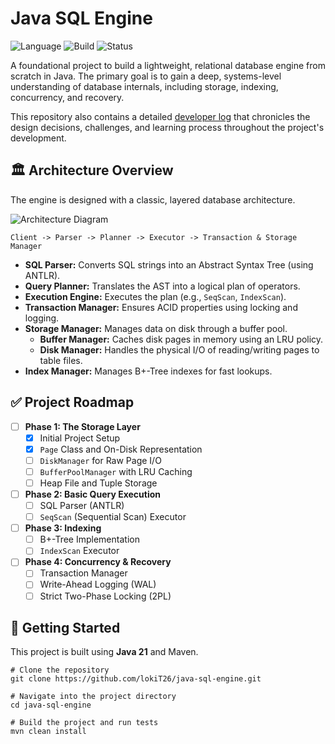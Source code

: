 # Java SQL Engine

![Language](https://img.shields.io/badge/Language-Java%2021-blue.svg)
![Build](https://img.shields.io/badge/Build-Maven-red.svg)
![Status](https://img.shields.io/badge/Status-In%20Development-orange.svg)

A foundational project to build a lightweight, relational database engine from scratch in Java. The primary goal is to gain a deep, systems-level understanding of database internals, including storage, indexing, concurrency, and recovery.

This repository also contains a detailed [developer log](./docs/devlog/) that chronicles the design decisions, challenges, and learning process throughout the project's development.

## 🏛️ Architecture Overview

The engine is designed with a classic, layered database architecture.

[//]: # (This diagram will be created once the core components are more mature.)
![Architecture Diagram](link_to_architecture_diagram.png)

`Client -> Parser -> Planner -> Executor -> Transaction & Storage Manager`

*   **SQL Parser:** Converts SQL strings into an Abstract Syntax Tree (using ANTLR).
*   **Query Planner:** Translates the AST into a logical plan of operators.
*   **Execution Engine:** Executes the plan (e.g., `SeqScan`, `IndexScan`).
*   **Transaction Manager:** Ensures ACID properties using locking and logging.
*   **Storage Manager:** Manages data on disk through a buffer pool.
    *   **Buffer Manager:** Caches disk pages in memory using an LRU policy.
    *   **Disk Manager:** Handles the physical I/O of reading/writing pages to table files.
*   **Index Manager:** Manages B+-Tree indexes for fast lookups.

## ✅ Project Roadmap

- [ ] **Phase 1: The Storage Layer**
    - [x] Initial Project Setup
    - [x] `Page` Class and On-Disk Representation
    - [ ] `DiskManager` for Raw Page I/O
    - [ ] `BufferPoolManager` with LRU Caching
    - [ ] Heap File and Tuple Storage
- [ ] **Phase 2: Basic Query Execution**
    - [ ] SQL Parser (ANTLR)
    - [ ] `SeqScan` (Sequential Scan) Executor
- [ ] **Phase 3: Indexing**
    - [ ] B+-Tree Implementation
    - [ ] `IndexScan` Executor
- [ ] **Phase 4: Concurrency & Recovery**
    - [ ] Transaction Manager
    - [ ] Write-Ahead Logging (WAL)
    - [ ] Strict Two-Phase Locking (2PL)

## 🚀 Getting Started

This project is built using **Java 21** and Maven.

```shell
# Clone the repository
git clone https://github.com/lokiT26/java-sql-engine.git

# Navigate into the project directory
cd java-sql-engine

# Build the project and run tests
mvn clean install
